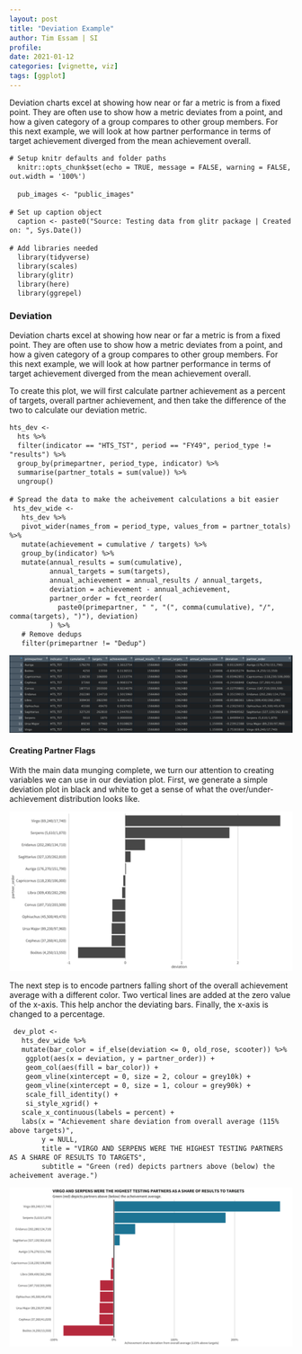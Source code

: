 ```yaml
---
layout: post
title: "Deviation Example"
author: Tim Essam | SI
profile:
date: 2021-01-12
categories: [vignette, viz]
tags: [ggplot]
---
```


Deviation charts excel at showing how near or far a metric is from a fixed point. They are often use to show how a metric deviates from a point, and how a given category of a group compares to other group members. For this next example, we will look at how partner performance in terms of target achievement diverged from the mean achievement overall.

```{r}
# Setup knitr defaults and folder paths
  knitr::opts_chunk$set(echo = TRUE, message = FALSE, warning = FALSE, out.width = '100%')

  pub_images <- "public_images"

# Set up caption object
  caption <- paste0("Source: Testing data from glitr package | Created on: ", Sys.Date())

# Add libraries needed
  library(tidyverse)
  library(scales)
  library(glitr)
  library(here)
  library(ggrepel)
```

### Deviation

Deviation charts excel at showing how near or far a metric is from a fixed point. They are often use to show how a metric deviates from a point, and how a given category of a group compares to other group members. For this next example, we will look at how partner performance in terms of target achievement diverged from the mean achievement overall.

To create this plot, we will first calculate partner achievement as a percent of targets, overall partner achievement, and then take the difference of the two to calculate our deviation metric.

```{r}
hts_dev <-
  hts %>%
  filter(indicator == "HTS_TST", period == "FY49", period_type != "results") %>%
  group_by(primepartner, period_type, indicator) %>%
  summarise(partner_totals = sum(value)) %>%
  ungroup()

# Spread the data to make the acheivement calculations a bit easier
 hts_dev_wide <-
   hts_dev %>%
   pivot_wider(names_from = period_type, values_from = partner_totals) %>%
   mutate(achievement = cumulative / targets) %>%
   group_by(indicator) %>%
   mutate(annual_results = sum(cumulative),
          annual_targets = sum(targets),
          annual_achievement = annual_results / annual_targets,
          deviation = achievement - annual_achievement,
          partner_order = fct_reorder(
            paste0(primepartner, " ", "(", comma(cumulative), "/", comma(targets), ")"), deviation)
          ) %>%
   # Remove dedups
   filter(primepartner != "Dedup")
```

![working data frame after pivot_wider operation](https://github.com/USAID-OHA-SI/pretty_in_grey40K/raw/main/examples/images/hts_dev_wide.png "working data frame after pivot_wider operation")

#### Creating Partner Flags

With the main data munging complete, we turn our attention to creating variables we can use in our deviation plot. First, we generate a simple deviation plot in black and white to get a sense of what the over/under-achievement distribution looks like.

![deviation plot first iteration](https://github.com/USAID-OHA-SI/pretty_in_grey40K/raw/main/examples/images/deviation_plot_1.png "deviation plot first iteration")

The next step is to encode partners falling short of the overall achievement average with a different color. Two vertical lines are added at the zero value of the x-axis. This help anchor the deviating bars. Finally, the x-axis is changed to a percentage.

```{r}
 dev_plot <-
   hts_dev_wide %>%
   mutate(bar_color = if_else(deviation <= 0, old_rose, scooter)) %>%
    ggplot(aes(x = deviation, y = partner_order)) +
    geom_col(aes(fill = bar_color)) +
    geom_vline(xintercept = 0, size = 2, colour = grey10k) +
    geom_vline(xintercept = 0, size = 1, colour = grey90k) +
    scale_fill_identity() +
    si_style_xgrid() +
   scale_x_continuous(labels = percent) +
   labs(x = "Achievement share deviation from overall average (115% above targets)",
        y = NULL,
        title = "VIRGO AND SERPENS WERE THE HIGHEST TESTING PARTNERS AS A SHARE OF RESULTS TO TARGETS",
        subtitle = "Green (red) depicts partners above (below) the acheivement average.")
```

![deviation plot](https://github.com/USAID-OHA-SI/pretty_in_grey40K/raw/main/examples/images/deviation_plot_2.png "deviation plot second iteration with colors added")
